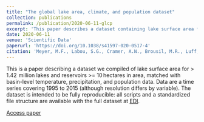 ```yaml
---
title: "The global lake area, climate, and population dataset"
collection: publications
permalink: /publication/2020-06-11-glcp
excerpt: 'This paper describes a dataset containing lake surface area for 1.42 + million lakes and reservoirs from 1995 to 2015 with basin-level temperature, precipitation, and population data.'
date: 2020-06-11
venue: 'Scientific Data'
paperurl: 'https://doi.org/10.1038/s41597-020-0517-4'
citation: 'Meyer, M.F., Labou, S.G., Cramer, A.N., Brousil, M.R., Luff, B.T. The global lake area, climate, and population dataset. Sci Data 7, 174 (2020). https://doi.org/10.1038/s41597-020-0517-4'
---
```

This is a paper describing a dataset we compiled of lake surface area for > 1.42  million lakes and reservoirs >= 10 hectares in area, matched with basin-level temperature, precipitation, and population data. Data are a time series covering 1995 to 2015 (although resolution differs by variable). The dataset is intended to be fully reproducible: all scripts and a standardized file structure are available with the full dataset at [EDI](https://doi.org/10.6073/pasta/834e2d4e8ee7eb2fa9a5a5b32d759683).

[Access paper](https://doi.org/10.1038/s41597-020-0517-4)
